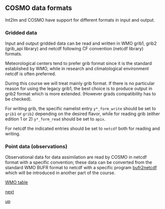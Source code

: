 ## COSMO data formats ##

Int2lm and COSMO have support for different formats in input and
output.

### Gridded data ###

Input and output gridded data can be read and written in WMO grib1,
grib2 (grib_api library) and netcdf following CF convention (netcdf
library) formats.

Meteorological centers tend to prefer grib format since it is the
standard established by WMO, while in research and climatological
environment netcdf is often preferred.

During this course we will treat mainly grib format. If there is no
particular reason for using the legacy grib1, the best choice is to
produce output in grib2 format which is more extended. (However grads
compatibility has to be checked).

For writing grib, the specific namelist entry `y*_form_write` should
be set to `grib1` or `grib2` depending on the desired flavor, while
for reading grib (either edition 1 or 2) `y*_form_read` should be set
to `apix`.

For netcdf the indicated entries should be set to `netcdf` both for
reading and writing.

### Point data (observations) ###

Observational data for data assimilation are read by COSMO in netcdf
format with a specific convention; these data can be converted from
the standard WMO BUFR format to netcdf with a specific program
[bufr2netcdf](https://github.com/ARPA-SIMC/bufr2netcdf) which will be
introduced in another part of the course.

[WMO
table](http://www.wmo.int/pages/prog/www/WMOCodes/WMO306_vI2/LatestVERSION/WMO306_vI2_CommonTable_en.pdf)

[next](main_ingredients.md)

[up](README.md)